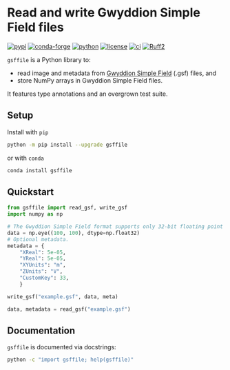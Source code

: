 # Read and write Gwyddion Simple Field files

[![pypi](https://img.shields.io/pypi/v/gsffile)](https://pypi.org/project/gsffile/)
[![conda-forge](https://img.shields.io/conda/vn/conda-forge/gsffile)](https://anaconda.org/conda-forge/gsffile)
[![python](https://img.shields.io/pypi/pyversions/gsffile)](https://pypi.org/project/gsffile/)
[![license](https://img.shields.io/github/license/angelo-peronio/gsffile?color=2DBA4E)](https://github.com/angelo-peronio/gsffile/blob/master/LICENSE)
[![ci](https://github.com/angelo-peronio/gsffile/actions/workflows/ci.yaml/badge.svg)](https://github.com/angelo-peronio/gsffile/actions/workflows/ci.yaml)
[![Ruff2](https://img.shields.io/endpoint?url=https://raw.githubusercontent.com/astral-sh/ruff/main/assets/badge/format.json)](https://github.com/astral-sh/ruff)

`gsffile` is a Python library to:

* read image and metadata from [Gwyddion Simple Field](http://gwyddion.net/documentation/user-guide-en/gsf.html) (.gsf) files, and
* store NumPy arrays in Gwyddion Simple Field files.

It features type annotations and an overgrown test suite.

## Setup

Install with `pip`

```bash
python -m pip install --upgrade gsffile
```

or with `conda`

```bash
conda install gsffile
```

## Quickstart

```python
from gsffile import read_gsf, write_gsf
import numpy as np

# The Gwyddion Simple Field format supports only 32-bit floating point data.
data = np.eye((100, 100), dtype=np.float32)
# Optional metadata.
metadata = {
    "XReal": 5e-05,
    "YReal": 5e-05,
    "XYUnits": "m",
    "ZUnits": "V",
    "CustomKey": 33,
    }

write_gsf("example.gsf", data, meta)

data, metadata = read_gsf("example.gsf")
```

## Documentation

`gsffile` is documented via docstrings:

```bash
python -c "import gsffile; help(gsffile)"
```
